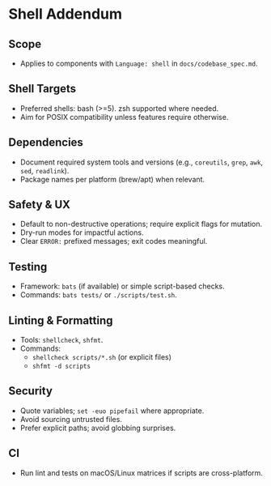 # Shell Addendum

## Scope
- Applies to components with `Language: shell` in `docs/codebase_spec.md`.

## Shell Targets
- Preferred shells: bash (>=5). zsh supported where needed.
- Aim for POSIX compatibility unless features require otherwise.

## Dependencies
- Document required system tools and versions (e.g., `coreutils`, `grep`, `awk`, `sed`, `readlink`).
- Package names per platform (brew/apt) when relevant.

## Safety & UX
- Default to non-destructive operations; require explicit flags for mutation.
- Dry-run modes for impactful actions.
- Clear `ERROR:` prefixed messages; exit codes meaningful.

## Testing
- Framework: `bats` (if available) or simple script-based checks.
- Commands: `bats tests/` or `./scripts/test.sh`.

## Linting & Formatting
- Tools: `shellcheck`, `shfmt`.
- Commands:
  - `shellcheck scripts/*.sh` (or explicit files)
  - `shfmt -d scripts`

## Security
- Quote variables; `set -euo pipefail` where appropriate.
- Avoid sourcing untrusted files.
- Prefer explicit paths; avoid globbing surprises.

## CI
- Run lint and tests on macOS/Linux matrices if scripts are cross-platform.
